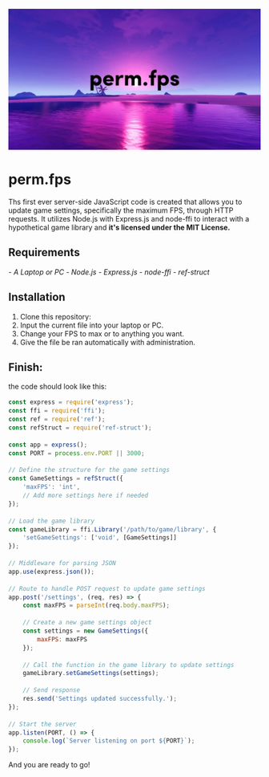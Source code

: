 ![Alt text](permfps.jpg)


# perm.fps


Ths first ever server-side JavaScript code is created that allows you to update game settings, specifically the maximum FPS, through HTTP requests. It utilizes Node.js with Express.js and node-ffi to interact with a hypothetical game library and **it's licensed under the MIT License.**

## Requirements

*- A Laptop or PC*
*- Node.js*
*- Express.js*
*- node-ffi*
*- ref-struct*

## Installation

1. Clone this repository:
2. Input the current file into your laptop or PC.
3. Change your FPS to max or to anything you want.
4. Give the file be ran automatically with administration.

## Finish:
the code should look like this:
```js
const express = require('express');
const ffi = require('ffi');
const ref = require('ref');
const refStruct = require('ref-struct');

const app = express();
const PORT = process.env.PORT || 3000;

// Define the structure for the game settings
const GameSettings = refStruct({
    'maxFPS': 'int',
    // Add more settings here if needed
});

// Load the game library
const gameLibrary = ffi.Library('/path/to/game/library', {
    'setGameSettings': ['void', [GameSettings]]
});

// Middleware for parsing JSON
app.use(express.json());

// Route to handle POST request to update game settings
app.post('/settings', (req, res) => {
    const maxFPS = parseInt(req.body.maxFPS);

    // Create a new game settings object
    const settings = new GameSettings({
        maxFPS: maxFPS
    });

    // Call the function in the game library to update settings
    gameLibrary.setGameSettings(settings);

    // Send response
    res.send('Settings updated successfully.');
});

// Start the server
app.listen(PORT, () => {
    console.log(`Server listening on port ${PORT}`);
});
```

And you are ready to go! 
